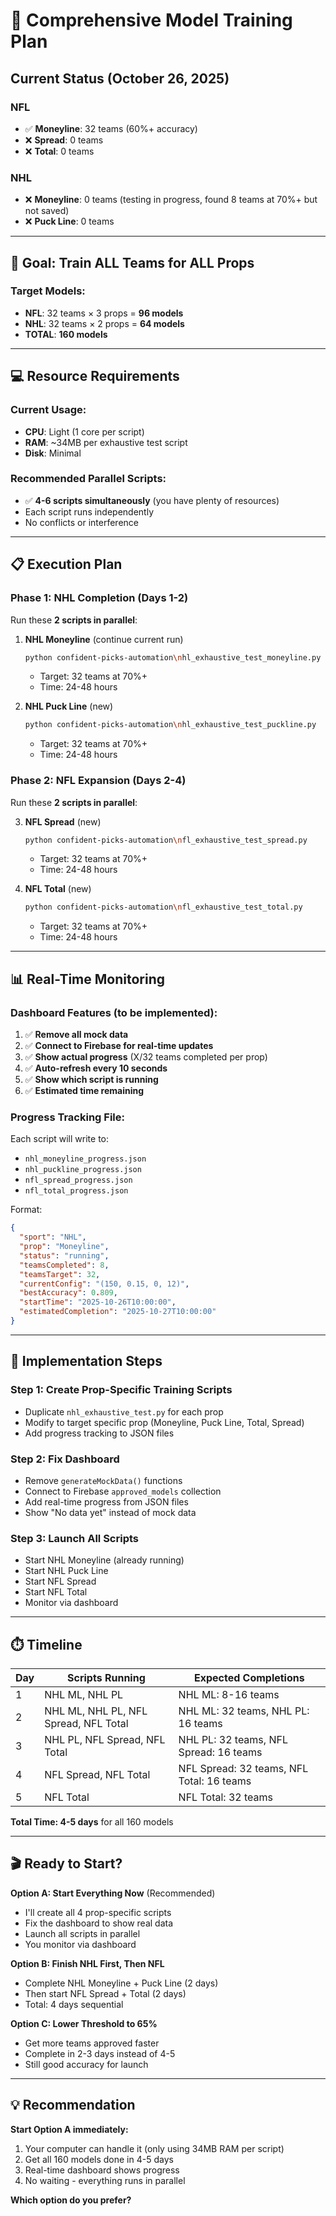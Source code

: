 # 🤖 Comprehensive Model Training Plan

## Current Status (October 26, 2025)

### NFL
- ✅ **Moneyline**: 32 teams (60%+ accuracy)
- ❌ **Spread**: 0 teams
- ❌ **Total**: 0 teams

### NHL
- ❌ **Moneyline**: 0 teams (testing in progress, found 8 teams at 70%+ but not saved)
- ❌ **Puck Line**: 0 teams

---

## 🎯 Goal: Train ALL Teams for ALL Props

### Target Models:
- **NFL**: 32 teams × 3 props = **96 models**
- **NHL**: 32 teams × 2 props = **64 models**
- **TOTAL**: **160 models**

---

## 💻 Resource Requirements

### Current Usage:
- **CPU**: Light (1 core per script)
- **RAM**: ~34MB per exhaustive test script
- **Disk**: Minimal

### Recommended Parallel Scripts:
- ✅ **4-6 scripts simultaneously** (you have plenty of resources)
- Each script runs independently
- No conflicts or interference

---

## 📋 Execution Plan

### Phase 1: NHL Completion (Days 1-2)
Run these **2 scripts in parallel**:

1. **NHL Moneyline** (continue current run)
   ```bash
   python confident-picks-automation\nhl_exhaustive_test_moneyline.py
   ```
   - Target: 32 teams at 70%+
   - Time: 24-48 hours

2. **NHL Puck Line** (new)
   ```bash
   python confident-picks-automation\nhl_exhaustive_test_puckline.py
   ```
   - Target: 32 teams at 70%+
   - Time: 24-48 hours

### Phase 2: NFL Expansion (Days 2-4)
Run these **2 scripts in parallel**:

3. **NFL Spread** (new)
   ```bash
   python confident-picks-automation\nfl_exhaustive_test_spread.py
   ```
   - Target: 32 teams at 70%+
   - Time: 24-48 hours

4. **NFL Total** (new)
   ```bash
   python confident-picks-automation\nfl_exhaustive_test_total.py
   ```
   - Target: 32 teams at 70%+
   - Time: 24-48 hours

---

## 📊 Real-Time Monitoring

### Dashboard Features (to be implemented):
1. ✅ **Remove all mock data**
2. ✅ **Connect to Firebase for real-time updates**
3. ✅ **Show actual progress** (X/32 teams completed per prop)
4. ✅ **Auto-refresh every 10 seconds**
5. ✅ **Show which script is running**
6. ✅ **Estimated time remaining**

### Progress Tracking File:
Each script will write to:
- `nhl_moneyline_progress.json`
- `nhl_puckline_progress.json`
- `nfl_spread_progress.json`
- `nfl_total_progress.json`

Format:
```json
{
  "sport": "NHL",
  "prop": "Moneyline",
  "status": "running",
  "teamsCompleted": 8,
  "teamsTarget": 32,
  "currentConfig": "(150, 0.15, 0, 12)",
  "bestAccuracy": 0.809,
  "startTime": "2025-10-26T10:00:00",
  "estimatedCompletion": "2025-10-27T10:00:00"
}
```

---

## 🚀 Implementation Steps

### Step 1: Create Prop-Specific Training Scripts
- Duplicate `nhl_exhaustive_test.py` for each prop
- Modify to target specific prop (Moneyline, Puck Line, Total, Spread)
- Add progress tracking to JSON files

### Step 2: Fix Dashboard
- Remove `generateMockData()` functions
- Connect to Firebase `approved_models` collection
- Add real-time progress from JSON files
- Show "No data yet" instead of mock data

### Step 3: Launch All Scripts
- Start NHL Moneyline (already running)
- Start NHL Puck Line
- Start NFL Spread
- Start NFL Total
- Monitor via dashboard

---

## ⏱️ Timeline

| Day | Scripts Running | Expected Completions |
|-----|----------------|---------------------|
| 1 | NHL ML, NHL PL | NHL ML: 8-16 teams |
| 2 | NHL ML, NHL PL, NFL Spread, NFL Total | NHL ML: 32 teams, NHL PL: 16 teams |
| 3 | NHL PL, NFL Spread, NFL Total | NHL PL: 32 teams, NFL Spread: 16 teams |
| 4 | NFL Spread, NFL Total | NFL Spread: 32 teams, NFL Total: 16 teams |
| 5 | NFL Total | NFL Total: 32 teams |

**Total Time: 4-5 days** for all 160 models

---

## 🎬 Ready to Start?

**Option A: Start Everything Now** (Recommended)
- I'll create all 4 prop-specific scripts
- Fix the dashboard to show real data
- Launch all scripts in parallel
- You monitor via dashboard

**Option B: Finish NHL First, Then NFL**
- Complete NHL Moneyline + Puck Line (2 days)
- Then start NFL Spread + Total (2 days)
- Total: 4 days sequential

**Option C: Lower Threshold to 65%**
- Get more teams approved faster
- Complete in 2-3 days instead of 4-5
- Still good accuracy for launch

---

## 💡 Recommendation

**Start Option A immediately:**
1. Your computer can handle it (only using 34MB RAM per script)
2. Get all 160 models done in 4-5 days
3. Real-time dashboard shows progress
4. No waiting - everything runs in parallel

**Which option do you prefer?**

